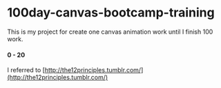 100day-canvas-bootcamp-training
===============================

This is my project for create one canvas animation work until I finish 100 work.

#### 0 - 20

I referred to [http://the12principles.tumblr.com/](http://the12principles.tumblr.com/)
